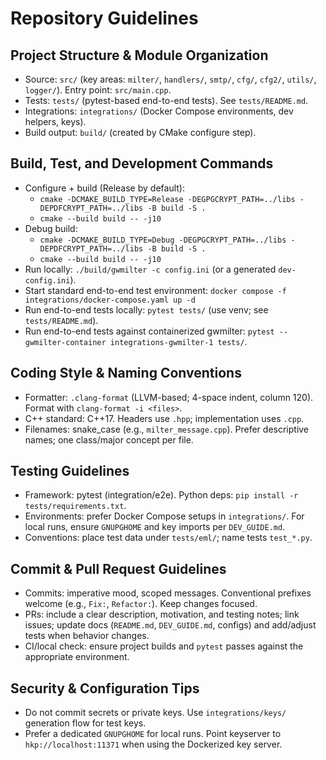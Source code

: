 # Repository Guidelines

## Project Structure & Module Organization
- Source: `src/` (key areas: `milter/`, `handlers/`, `smtp/`, `cfg/`, `cfg2/`, `utils/`, `logger/`). Entry point: `src/main.cpp`.
- Tests: `tests/` (pytest-based end-to-end tests). See `tests/README.md`.
- Integrations: `integrations/` (Docker Compose environments, dev helpers, keys).
- Build output: `build/` (created by CMake configure step).

## Build, Test, and Development Commands
- Configure + build (Release by default):
  - `cmake -DCMAKE_BUILD_TYPE=Release -DEGPGCRYPT_PATH=../libs -DEPDFCRYPT_PATH=../libs -B build -S .`
  - `cmake --build build -- -j10`
- Debug build:
  - `cmake -DCMAKE_BUILD_TYPE=Debug -DEGPGCRYPT_PATH=../libs -DEPDFCRYPT_PATH=../libs -B build -S .`
  - `cmake --build build -- -j10`
- Run locally: `./build/gwmilter -c config.ini` (or a generated `dev-config.ini`).
- Start standard end-to-end test environment: `docker compose -f integrations/docker-compose.yaml up -d`
- Run end-to-end tests locally: `pytest tests/` (use venv; see `tests/README.md`).
- Run end-to-end tests against containerized gwmilter: `pytest --gwmilter-container integrations-gwmilter-1 tests/`.

## Coding Style & Naming Conventions
- Formatter: `.clang-format` (LLVM-based; 4-space indent, column 120). Format with `clang-format -i <files>`.
- C++ standard: C++17. Headers use `.hpp`; implementation uses `.cpp`.
- Filenames: snake_case (e.g., `milter_message.cpp`). Prefer descriptive names; one class/major concept per file.

## Testing Guidelines
- Framework: pytest (integration/e2e). Python deps: `pip install -r tests/requirements.txt`.
- Environments: prefer Docker Compose setups in `integrations/`. For local runs, ensure `GNUPGHOME` and key imports per `DEV_GUIDE.md`.
- Conventions: place test data under `tests/eml/`; name tests `test_*.py`.

## Commit & Pull Request Guidelines
- Commits: imperative mood, scoped messages. Conventional prefixes welcome (e.g., `Fix:`, `Refactor:`). Keep changes focused.
- PRs: include a clear description, motivation, and testing notes; link issues; update docs (`README.md`, `DEV_GUIDE.md`, configs) and add/adjust tests when behavior changes.
- CI/local check: ensure project builds and `pytest` passes against the appropriate environment.

## Security & Configuration Tips
- Do not commit secrets or private keys. Use `integrations/keys/` generation flow for test keys.
- Prefer a dedicated `GNUPGHOME` for local runs. Point keyserver to `hkp://localhost:11371` when using the Dockerized key server.

